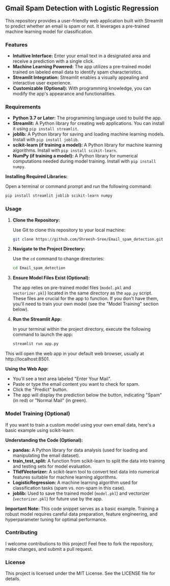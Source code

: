 ## Gmail Spam Detection with Logistic Regression

This repository provides a user-friendly web application built with Streamlit to predict whether an email is spam or not. It leverages a pre-trained machine learning model for classification.

### Features

* **Intuitive Interface:** Enter your email text in a designated area and receive a prediction with a single click.
* **Machine Learning Powered:** The app utilizes a pre-trained model trained on labeled email data to identify spam characteristics.
* **Streamlit Integration:** Streamlit enables a visually appealing and interactive user experience.
* **Customizable (Optional):** With programming knowledge, you can modify the app's appearance and functionalities.

### Requirements

* **Python 3.7 or Later:** The programming language used to build the app.
* **Streamlit:** A Python library for creating web applications. You can install it using `pip install streamlit`.
* **joblib:** A Python library for saving and loading machine learning models. Install with `pip install joblib`.
* **scikit-learn (if training a model):** A Python library for machine learning algorithms. Install with `pip install scikit-learn`.
* **NumPy (if training a model):** A Python library for numerical computations needed during model training. Install with `pip install numpy`.

**Installing Required Libraries:**

Open a terminal or command prompt and run the following command:

```bash
pip install streamlit joblib scikit-learn numpy
```

### Usage

1. **Clone the Repository:**

   Use Git to clone this repository to your local machine:

   ```bash
   git clone https://github.com/Shreesh-Sree/Email_spam_detection.git
   ```

2. **Navigate to the Project Directory:**

   Use the `cd` command to change directories:

   ```bash
   cd Email_spam_detection
   ```

3. **Ensure Model Files Exist (Optional):**

   The app relies on pre-trained model files (`model.pkl` and `vectorizer.pkl`) located in the same directory as the `app.py` script. These files are crucial for the app to function. If you don't have them, you'll need to train your own model (see the "Model Training" section below).

4. **Run the Streamlit App:**

   In your terminal within the project directory, execute the following command to launch the app:

   ```bash
   streamlit run app.py
   ```

This will open the web app in your default web browser, usually at http://localhost:8501.

**Using the Web App:**

* You'll see a text area labeled "Enter Your Mail".
* Paste or type the email content you want to check for spam.
* Click the "Predict" button.
* The app will display the prediction below the button, indicating "Spam" (in red) or "Normal Mail" (in green).

### Model Training (Optional)

If you want to train a custom model using your own email data, here's a basic example using scikit-learn:

**Understanding the Code (Optional):**

* **pandas:** A Python library for data analysis (used for loading and manipulating the email dataset).
* **train_test_split:** A function from scikit-learn to split the data into training and testing sets for model evaluation.
* **TfidfVectorizer:** A scikit-learn tool to convert text data into numerical features suitable for machine learning algorithms.
* **LogisticRegression:** A machine learning algorithm used for classification tasks (spam vs. non-spam in this case).
* **joblib:** Used to save the trained model (`model.pkl`) and vectorizer (`vectorizer.pkl`) for future use by the app.

**Important Note:** This code snippet serves as a basic example. Training a robust model requires careful data preparation, feature engineering, and hyperparameter tuning for optimal performance.

### Contributing

I welcome contributions to this project! Feel free to fork the repository, make changes, and submit a pull request.

### License

This project is licensed under the MIT License. See the LICENSE file for details.
